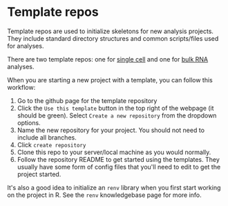 # Template repos

Template repos are used to initialize skeletons for new analysis projects. They include standard directory structures and common scripts/files used for analyses.

There are two template repos: one for [single cell](https://github.com/yerkes-gencore/scRNAseq_template) and one for [bulk RNA](https://github.com/yerkes-gencore/bulk_template) analyses.

When you are starting a new project with a template, you can follow this workflow:

1)  Go to the github page for the template repository
2)  Click the `Use this template` button in the top right of the webpage (it should be green). Select `Create a new repository` from the dropdown options.
3)  Name the new repository for your project. You should not need to include all branches.
4)  Click `create repository`
5)  Clone this repo to your server/local machine as you would normally.
6)  Follow the repository README to get started using the templates. They usually have some form of config files that you'll need to edit to get the project started.

It's also a good idea to initialize an `renv` library when you first start working on the project in R. See the `renv` knowledgebase page for more info.
